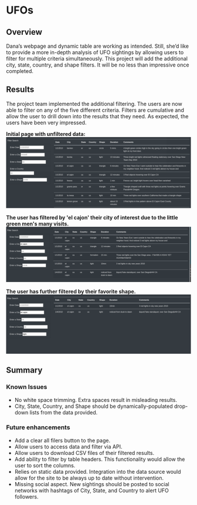 # UFOs

## Overview
Dana’s webpage and dynamic table are working as intended. Still, she’d like to provide a more in-depth analysis of UFO sightings by allowing users to filter for multiple criteria simultaneously. This project will add the additional city, state, country, and shape filters. It will be no less than impressive once completed.

## Results
The project team implemented the additional filtering. The users are now able to filter on any of the five different criteria. Filters are cumulative and allow the user to drill down into the results that they need. As expected, the users have been very impressed.

**Initial page with unfiltered data:**
![Screen Shot 1](https://github.com/skanab/UFOs/blob/main/support/screenshot1.PNG?raw=true)

**The user has filtered by 'el cajon' their city of interest due to the little green men's many visits.**
![Screen Shot 2](https://github.com/skanab/UFOs/blob/main/support/screenshot2.PNG?raw=true)

**The user has further filtered by their favorite shape.**
![Screen Shot 3](https://github.com/skanab/UFOs/blob/main/support/screenshot3.PNG?raw=true)


## Summary
### Known Issues
* No white space trimming. Extra spaces result in misleading results.
* City, State, Country, and Shape should be dynamically-populated drop-down lists from the data provided.

### Future enhancements
* Add a clear all filers button to the page.
* Allow users to access data and filter via API.
* Allow users to download CSV files of their filtered results.
* Add ability to filter by table headers. This functionality would allow the user to sort the columns.
* Relies on static data provided. Integration into the data source would allow for the site to be always up to date without intervention.
* Missing social aspect. New sightings should be posted to social networks with hashtags of City, State, and Country to alert UFO followers.
